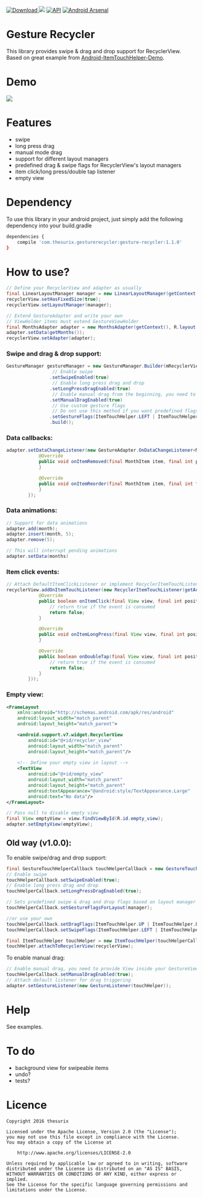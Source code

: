 [ ![Download](https://api.bintray.com/packages/thesurix/maven/gesture-recycler/images/download.svg) ](https://bintray.com/thesurix/maven/gesture-recycler/_latestVersion)
<a href="https://opensource.org/licenses/Apache-2.0" target="_blank"><img src="https://img.shields.io/badge/License-Apache_v2.0-blue.svg?style=flat"/></a> 
[![API](https://img.shields.io/badge/API-15%2B-brightgreen.svg?style=flat)](https://android-arsenal.com/api?level=15)
[![Android Arsenal](https://img.shields.io/badge/Android%20Arsenal-gesture--recycler-green.svg?style=true)](https://android-arsenal.com/details/1/3317)

# Gesture Recycler
This library provides swipe & drag and drop support for RecyclerView. Based on great example from [Android-ItemTouchHelper-Demo](https://github.com/iPaulPro/Android-ItemTouchHelper-Demo).

# Demo
![](http://i.giphy.com/xT9DPGkRUkPiH3Qum4.gif)

# Features
* swipe 
* long press drag
* manual mode drag
* support for different layout managers
* predefined drag & swipe flags for RecyclerView's layout managers
* item click/long press/double tap listener
* empty view

# Dependency

To use this library in your android project, just simply add the following dependency into your build.gradle

```sh
dependencies {
    compile 'com.thesurix.gesturerecycler:gesture-recycler:1.1.0'
}
```

# How to use?

```java
// Define your RecyclerView and adapter as usually
final LinearLayoutManager manager = new LinearLayoutManager(getContext());
recyclerView.setHasFixedSize(true);
recyclerView.setLayoutManager(manager);

// Extend GestureAdapter and write your own
// ViewHolder items must extend GestureViewHolder
final MonthsAdapter adapter = new MonthsAdapter(getContext(), R.layout.linear_item);
adapter.setData(getMonths());
recyclerView.setAdapter(adapter);
```
### Swipe and drag & drop support:
```java
GestureManager gestureManager = new GestureManager.Builder(mRecyclerView)
                 // Enable swipe
                .setSwipeEnabled(true)
                 // Enable long press drag and drop 
                .setLongPressDragEnabled(true)
                 // Enable manual drag from the beginning, you need to provide View inside your GestureViewHolder
                .setManualDragEnabled(true)
                 // Use custom gesture flags
                 // Do not use this method if you want predefined flags for RecyclerView layout manager 
                .setGestureFlags(ItemTouchHelper.LEFT | ItemTouchHelper.RIGHT, ItemTouchHelper.UP | ItemTouchHelper.DOWN)
                .build();
```

### Data callbacks:
```java
adapter.setDataChangeListener(new GestureAdapter.OnDataChangeListener<MonthItem>() {
            @Override
            public void onItemRemoved(final MonthItem item, final int position) {
            }

            @Override
            public void onItemReorder(final MonthItem item, final int fromPos, final int toPos) {
            }
        });
```
### Data animations:
```java
// Support for data animations
adapter.add(month);
adapter.insert(month, 5);
adapter.remove(5);

// This will interrupt pending animations
adapter.setData(months)
```
### Item click events:

```java
// Attach DefaultItemClickListener or implement RecyclerItemTouchListener.ItemClickListener
recyclerView.addOnItemTouchListener(new RecyclerItemTouchListener(getActivity(), new DefaultItemClickListener() {
            @Override
            public boolean onItemClick(final View view, final int position) {
                // return true if the event is consumed
                return false;
            }

            @Override
            public void onItemLongPress(final View view, final int position) {
            }

            @Override
            public boolean onDoubleTap(final View view, final int position) {
                // return true if the event is consumed
                return false;
            }
        }));
```
### Empty view:
```xml
<FrameLayout
    xmlns:android="http://schemas.android.com/apk/res/android"
    android:layout_width="match_parent"
    android:layout_height="match_parent">

    <android.support.v7.widget.RecyclerView
        android:id="@+id/recycler_view"
        android:layout_width="match_parent"
        android:layout_height="match_parent"/>
    
    <!-- Define your empty view in layout -->
    <TextView
        android:id="@+id/empty_view"
        android:layout_width="match_parent"
        android:layout_height="match_parent"
        android:textAppearance="@android:style/TextAppearance.Large"
        android:text="No data"/>
</FrameLayout>
```
```java
// Pass null to disable empty view
final View emptyView = view.findViewById(R.id.empty_view);
adapter.setEmptyView(emptyView);
```


## Old way (v1.0.0):
To enable swipe/drag and drop support:
```java
final GestureTouchHelperCallback touchHelperCallback = new GestureTouchHelperCallback(adapter);
// Enable swipe
touchHelperCallback.setSwipeEnabled(true);
// Enable long press drag and drop 
touchHelperCallback.setLongPressDragEnabled(true);

// Sets predefined swipe & drag and drop flags based on layout manager type
touchHelperCallback.setGestureFlagsForLayout(manager);

//or use your own
touchHelperCallback.setDragFlags(ItemTouchHelper.UP | ItemTouchHelper.DOWN);
touchHelperCallback.setSwipeFlags(ItemTouchHelper.LEFT | ItemTouchHelper.RIGHT);

final ItemTouchHelper touchHelper = new ItemTouchHelper(touchHelperCallback);
touchHelper.attachToRecyclerView(recyclerView); 
```
To enable manual drag:
```java
// Enable manual drag, you need to provide View inside your GestureViewHolder
touchHelperCallback.setManualDragEnabled(true);
// Attach default listener for drag triggering
adapter.setGestureListener(new GestureListener(touchHelper));
```
# Help
See examples.

# To do
* background view for swipeable items
* undo?
* tests?

# Licence

```
Copyright 2016 thesurix

Licensed under the Apache License, Version 2.0 (the "License");
you may not use this file except in compliance with the License.
You may obtain a copy of the License at

    http://www.apache.org/licenses/LICENSE-2.0

Unless required by applicable law or agreed to in writing, software
distributed under the License is distributed on an "AS IS" BASIS,
WITHOUT WARRANTIES OR CONDITIONS OF ANY KIND, either express or implied.
See the License for the specific language governing permissions and
limitations under the License.
```

